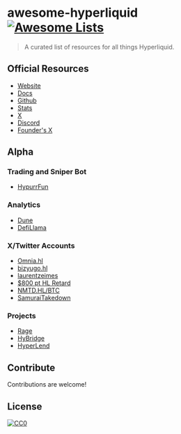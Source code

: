 # awesome-hyperliquid [![Awesome Lists](https://srv-cdn.himpfen.io/badges/awesome-lists/awesomelists-flat.svg)](https://github.com/brandonhimpfen/awesome)

> A curated list of resources for all things Hyperliquid.

## Official Resources

- [Website](https://hyperliquid.xyz/)
- [Docs](https://hyperliquid.gitbook.io/hyperliquid-docs)
- [Github](https://github.com/hyperliquid-dex)
- [Stats](https://stats.hyperliquid.xyz/)
- [X](https://x.com/HyperliquidX)
- [Discord](https://discord.gg/hyperliquid)
- [Founder's X](https://x.com/chameleon_jeff)

## Alpha

### Trading and Sniper Bot

- [HypurrFun](https://hypurr.fun/)

### Analytics

- [Dune](https://dune.com/mogie/hyperliquid-flows)
- [DefiLlama](https://defillama.com/chain/Hyperliquid)


### X/Twitter Accounts

- [Omnia.hl](https://x.com/0xOmnia)
- [bizyugo.hl](https://x.com/bizyugo)
- [laurentzeimes](https://x.com/laurentzeimes)
- [$800 pt HL Retard](https://x.com/crypto_adair)
- [NMTD.HL/BTC](https://x.com/NMTD8)
- [SamuraiTakedown](https://x.com/SamuraiTakedown)

### Projects

- [Rage](https://www.rage.trade/)
- [HyBridge](https://x.com/HyBridgeHL)
- [HyperLend](https://x.com/hyperlendx)


## Contribute

Contributions are welcome!

## License

[![CC0](https://mirrors.creativecommons.org/presskit/buttons/88x31/svg/by-sa.svg)](http://creativecommons.org/licenses/by-sa/4.0/)